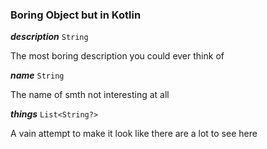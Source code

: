 

### Boring Object but in Kotlin





  
<article>

***description*** `String` 

The most boring description you could ever think of

</article>
<article>

***name*** `String` 

The name of smth not interesting at all

</article>
<article>

***things*** `List<String?>` 

A vain attempt to make it look like there are a lot to see here

</article>

